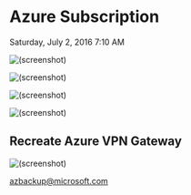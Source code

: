 ﻿# Azure Subscription

Saturday, July 2, 2016
7:10 AM

![(screenshot)](https://assets.technologytoolbox.com/screenshots/3F/368D1BF856D544BAB764530D68B45E246B4CA93F.png)

![(screenshot)](https://assets.technologytoolbox.com/screenshots/3C/76E3A2719637015555013A261D5E3BD86CC1AE3C.png)

![(screenshot)](https://assets.technologytoolbox.com/screenshots/AA/4A813F9CE8EAF8A54D3A50DFE44A31B0009154AA.png)

![(screenshot)](https://assets.technologytoolbox.com/screenshots/AF/B63230D048D16CDE747DEF637E48ADDD67E14FAF.png)

## Recreate Azure VPN Gateway

![(screenshot)](https://assets.technologytoolbox.com/screenshots/5A/3C1FF964225D17A2B3251A5A64DBCEC7A8D3AB5A.png)

azbackup@microsoft.com
